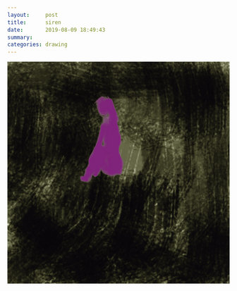 ```yaml
---
layout:     post
title:      siren
date:       2019-08-09 18:49:43
summary:    
categories: drawing
---
```

![siren](/images/diary/siren.png ".")
